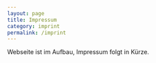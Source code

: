 ```yaml
---
layout: page
title: Impressum
category: imprint
permalink: /imprint
---
```


Webseite ist im Aufbau, Impressum folgt in Kürze.